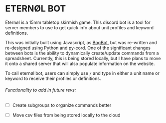 # ETERNØL BOT
Eternøl is a 15mm tabletop skirmish game. This discord bot is a tool for server members to use to get quick info about unit profiles and keyword definitions. 

This was initially built using Javascript, as [BogBot](https://github.com/kyebrowning/BogBot), but was re-written and re-designed using Python and py-cord. One of the significant changes between bots is the ability to dynamically create/update commands from a spreadsheet. Currently, this is being stored locally, but I have plans to move it onto a shared server that will also populate information on the website.

To call eternøl bot, users can simply use `/` and type in either a unit name or keyword to receive their profiles or definitions. 

###### Functionality to add in future revs:
- [ ] Create subgroups to organize commands better
- [ ] Move csv files from being stored locally to the cloud


